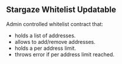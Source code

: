 ## Stargaze Whitelist Updatable

Admin controlled whitelist contract that:

- holds a list of addresses.
- allows to add/remove addresses.
- holds a per address limit.
- throws error if per address limit reached.
